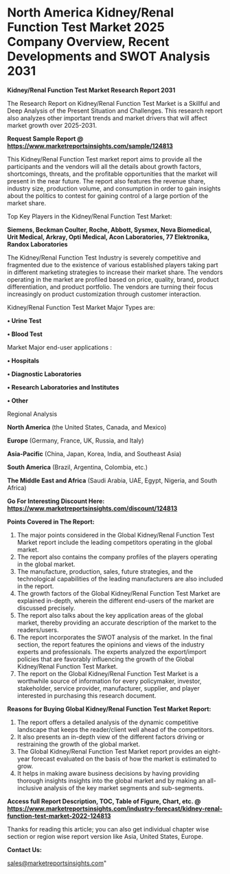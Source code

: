 # North America Kidney/Renal Function Test Market 2025 Company Overview, Recent Developments and SWOT Analysis 2031

<strong>Kidney/Renal Function Test Market Research Report 2031</strong>

The Research Report on Kidney/Renal Function Test Market is a Skillful and Deep Analysis of the Present Situation and Challenges. This research report also analyzes other important trends and market drivers that will affect market growth over 2025-2031.

<strong>Request Sample Report @ <a href=https://www.marketreportsinsights.com/sample/124813>https://www.marketreportsinsights.com/sample/124813</a></strong>

This Kidney/Renal Function Test market report aims to provide all the participants and the vendors will all the details about growth factors, shortcomings, threats, and the profitable opportunities that the market will present in the near future. The report also features the revenue share, industry size, production volume, and consumption in order to gain insights about the politics to contest for gaining control of a large portion of the market share.

Top Key Players in the Kidney/Renal Function Test Market:

<strong>Siemens, Beckman Coulter, Roche, Abbott, Sysmex, Nova Biomedical, Urit Medical, Arkray, Opti Medical, Acon Laboratories, 77 Elektronika, Randox Laboratories</strong>

The Kidney/Renal Function Test Industry is severely competitive and fragmented due to the existence of various established players taking part in different marketing strategies to increase their market share. The vendors operating in the market are profiled based on price, quality, brand, product differentiation, and product portfolio. The vendors are turning their focus increasingly on product customization through customer interaction.

Kidney/Renal Function Test Market Major Types are:

<strong>• Urine Test

• Blood Test</strong>

Market Major end-user applications :

<strong>• Hospitals

• Diagnostic Laboratories

• Research Laboratories and Institutes

• Other</strong>

Regional Analysis

</u><strong><b>North America</b></strong> (the United States, Canada, and Mexico)

<strong><b>Europe </b></strong>(Germany, France, UK, Russia, and Italy)

<strong><b>Asia-Pacific</b></strong> (China, Japan, Korea, India, and Southeast Asia)

<strong><b>South America</b></strong> (Brazil, Argentina, Colombia, etc.)

<strong><b>The Middle East and Africa</b></strong> (Saudi Arabia, UAE, Egypt, Nigeria, and South Africa)

<strong>Go For Interesting Discount Here: <a href=https://www.marketreportsinsights.com/discount/124813>https://www.marketreportsinsights.com/discount/124813</a></strong>

<strong>Points Covered in The Report:</strong>
<ol>
  <li>The major points considered in the Global Kidney/Renal Function Test Market report include the leading competitors operating in the global market.</li>
  <li>The report also contains the company profiles of the players operating in the global market.</li>
  <li>The manufacture, production, sales, future strategies, and the technological capabilities of the leading manufacturers are also included in the report.</li>
  <li>The growth factors of the Global Kidney/Renal Function Test Market are explained in-depth, wherein the different end-users of the market are discussed precisely.</li>
  <li>The report also talks about the key application areas of the global market, thereby providing an accurate description of the market to the readers/users.</li>
  <li>The report incorporates the SWOT analysis of the market. In the final section, the report features the opinions and views of the industry experts and professionals. The experts analyzed the export/import policies that are favorably influencing the growth of the Global Kidney/Renal Function Test Market.</li>
  <li>The report on the Global Kidney/Renal Function Test Market is a worthwhile source of information for every policymaker, investor, stakeholder, service provider, manufacturer, supplier, and player interested in purchasing this research document.</li>
</ol>
<strong>Reasons for Buying Global Kidney/Renal Function Test Market Report:</strong>

<ol>
  <li>The report offers a detailed analysis of the dynamic competitive landscape that keeps the reader/client well ahead of the competitors.</li>
  <li>It also presents an in-depth view of the different factors driving or restraining the growth of the global market.</li>
  <li>The Global Kidney/Renal Function Test Market report provides an eight-year forecast evaluated on the basis of how the market is estimated to grow.</li>
  <li>It helps in making aware business decisions by having providing thorough insights insights into the global market and by making an all-inclusive analysis of the key market segments and sub-segments.</li>
</ol>
<strong>Access full Report Description, TOC, Table of Figure, Chart, etc. @ <a href=https://www.marketreportsinsights.com/industry-forecast/kidney-renal-function-test-market-2022-124813>https://www.marketreportsinsights.com/industry-forecast/kidney-renal-function-test-market-2022-124813</a></strong>


Thanks for reading this article; you can also get individual chapter wise section or region wise report version like Asia, United States, Europe.

<strong>Contact Us:</strong>

sales@marketreportsinsights.com"
